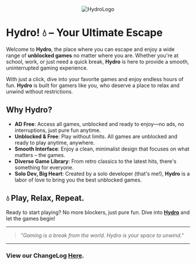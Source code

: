 <div align="center">
  <img src="https://github.com/user-attachments/assets/0014e111-c418-42a9-834e-5c9ff7ad048f" alt="HydroLogo" />
</div>

# Hydro! 💧 – Your Ultimate Escape

Welcome to **Hydro**, the place where you can escape and enjoy a wide range of **unblocked games** no matter where you are. Whether you're at school, work, or just need a quick break, **Hydro** is here to provide a smooth, uninterrupted gaming experience. 

With just a click, dive into your favorite games and enjoy endless hours of fun. **Hydro** is built for gamers like you, who deserve a place to relax and unwind without restrictions.

## Why Hydro?

- **AD Free**: Access all games, unblocked and ready to enjoy—no ads, no interruptions, just pure fun anytime.
- **Unblocked & Free**: Play without limits. All games are unblocked and ready to play anytime, anywhere.
- **Smooth Interface**: Enjoy a clean, minimalist design that focuses on what matters – the games.
- **Diverse Game Library**: From retro classics to the latest hits, there's something for everyone.
- **Solo Dev, Big Heart**: Created by a solo developer (that's me!), **Hydro** is a labor of love to bring you the best unblocked games.

## 💧 Play, Relax, Repeat.

Ready to start playing? No more blockers, just pure fun. Dive into **[Hydro](https://github.com/DiegoCDA00/Hydro-Class/tree/main)** and let the games begin!

---

> *"Gaming is a break from the world. Hydro is your space to unwind."* 
---
### View our ChangeLog [Here](https://github.com/DiegoCDA00/Hydro-Class/blob/main/ChangeLog.md).
